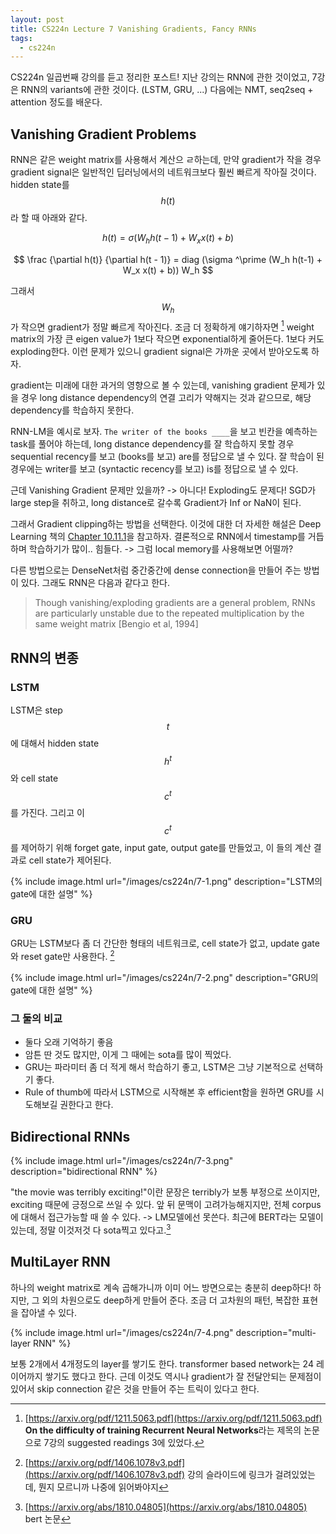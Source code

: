 ```yaml
---
layout: post
title: CS224n Lecture 7 Vanishing Gradients, Fancy RNNs
tags:
  - cs224n
---
```


CS224n 일곱번째 강의를 듣고 정리한 포스트! 지난 강의는 RNN에 관한 것이었고, 7강은 RNN의 variants에 관한 것이다. (LSTM, GRU, ...) 다음에는 NMT, seq2seq + attention 정도를 배운다.

## Vanishing Gradient Problems

RNN은 같은 weight matrix를 사용해서 계산으 ㄹ하는데, 만약 gradient가 작을 경우 gradient signal은 일반적인 딥러닝에서의 네트워크보다 훨씬 빠르게 작아질 것이다. hidden state를 $$h(t)$$라 할 때 아래와 같다.

$$h(t) = \sigma (W_h h(t-1) + W_x x(t) + b) $$

$$ \frac {\partial h(t)} {\partial h(t - 1)} = diag (\sigma ^\prime (W_h h(t-1) + W_x x(t) + b)) W_h $$

그래서 $$W_h$$가 작으면 gradient가 정말 빠르게 작아진다. 조금 더 정확하게 얘기하자면 [^s3] weight matrix의 가장 큰 eigen value가 1보다 작으면 exponential하게 줄어든다. 1보다 커도 exploding한다. 이런 문제가 있으니 gradient signal은 가까운 곳에서 받아오도록 하자.

gradient는 미래에 대한 과거의 영향으로 볼 수 있는데, vanishing gradient 문제가 있을 경우 long distance dependency의 연결 고리가 약해지는 것과 같으므로, 해당 dependency를 학습하지 못한다.

RNN-LM을 예시로 보자. `The writer of the books ____`을 보고 빈칸을 예측하는 task를 풀어야 하는데, long distance dependency를 잘 학습하지 못할 경우 sequential recency를 보고 (books를 보고) are를 정답으로 낼 수 있다. 잘 학습이 된 경우에는 writer를 보고 (syntactic recency를 보고) is를 정답으로 낼 수 있다.

근데 Vanishing Gradient 문제만 있을까? -> 아니다! Exploding도 문제다! SGD가 large step을 취하고, long distance로 갈수록 Gradient가 Inf or NaN이 된다.

그래서 Gradient clipping하는 방법을 선택한다. 이것에 대한 더 자세한 해설은 Deep Learning 책의 [Chapter 10.11.1](https://www.deeplearningbook.org/contents/rnn.html)을 참고하자. 결론적으로 RNN에서 timestamp를 거듭하며 학습하기가 많이.. 힘들다. -> 그럼 local memory를 사용해보면 어떨까?

다른 방법으로는 DenseNet처럼 중간중간에 dense connection을 만들어 주는 방법이 있다. 그래도 RNN은 다음과 같다고 한다.

> Though vanishing/exploding gradients are a general problem, RNNs are particularly unstable due to the repeated multiplication by the same weight matrix [Bengio et al, 1994]

## RNN의 변종

### LSTM

LSTM은 step $$t$$에 대해서 hidden state $$h^t$$와 cell state $$c^t$$를 가진다. 그리고 이 $$c^t$$를 제어하기 위해 forget gate, input gate, output gate를 만들었고, 이 들의 계산 결과로 cell state가 제어된다.

{% include image.html url="/images/cs224n/7-1.png" description="LSTM의 gate에 대한 설명" %}

### GRU

GRU는 LSTM보다 좀 더 간단한 형태의 네트워크로, cell state가 없고, update gate와 reset gate만 사용한다. [^gru]

{% include image.html url="/images/cs224n/7-2.png" description="GRU의 gate에 대한 설명" %}

### 그 둘의 비교

* 둘다 오래 기억하기 좋음
* 암튼 딴 것도 많지만, 이게 그 때에는 sota를 많이 찍었다.
* GRU는 파라미터 좀 더 적게 해서 학습하기 좋고, LSTM은 그냥 기본적으로 선택하기 좋다.
* Rule of thumb에 따라서 LSTM으로 시작해본 후 efficient함을 원하면 GRU를 시도해보길 권한다고 한다.

## Bidirectional RNNs

{% include image.html url="/images/cs224n/7-3.png" description="bidirectional RNN" %}

"the movie was terribly exciting!"이란 문장은 terribly가 보통 부정으로 쓰이지만, exciting 때문에 긍정으로 쓰일 수 있다. 앞 뒤 문맥이 고려가능해지지만, 전체 corpus에 대해서 접근가능할 때 쓸 수 있다. -> LM모델에선 못쓴다. 최근에 BERT라는 모델이 있는데, 정말 이것저것 다 sota찍고 있다고.[^bert]

## MultiLayer RNN

하나의 weight matrix로 계속 곱해가니까 이미 어느 방면으로는 충분히 deep하다! 하지만, 그 외의 차원으로도 deep하게 만들어 준다. 조금 더 고차원의 패턴, 복잡한 표현을 잡아낼 수 있다.

{% include image.html url="/images/cs224n/7-4.png" description="multi-layer RNN" %}

보통 2개에서 4개정도의 layer를 쌓기도 한다. transformer based network는 24 레이어까지 쌓기도 했다고 한다. 근데 이것도 역시나 gradient가 잘 전달안되는 문제점이 있어서 skip connection 같은 것을 만들어 주는 트릭이 있다고 한다.

[^s3]: [https://arxiv.org/pdf/1211.5063.pdf](https://arxiv.org/pdf/1211.5063.pdf) **On the difficulty of training Recurrent Neural Networks**라는 제목의 논문으로 7강의 suggested readings 3에 있었다.
[^gru]: [https://arxiv.org/pdf/1406.1078v3.pdf](https://arxiv.org/pdf/1406.1078v3.pdf) 강의 슬라이드에 링크가 걸려있었는데, 뭔지 모르니까 나중에 읽어봐야지
[^bert]: [https://arxiv.org/abs/1810.04805](https://arxiv.org/abs/1810.04805) bert 논문
